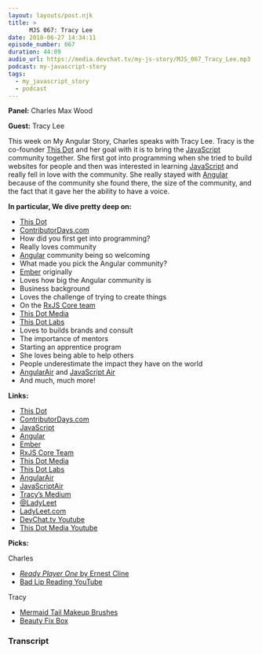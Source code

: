 ```yaml
---
layout: layouts/post.njk
title: >
      MJS 067: Tracy Lee
date: 2018-06-27 14:34:11
episode_number: 067
duration: 44:09
audio_url: https://media.devchat.tv/my-js-story/MJS_067_Tracy_Lee.mp3
podcast: my-javascript-story
tags: 
  - my_javascript_story
  - podcast
---
```


 **Panel:** Charles Max Wood

**Guest:** Tracy Lee

This week on My Angular Story, Charles speaks with Tracy Lee. Tracy is the co-founder [This Dot](https://www.thisdot.co/) and her goal with it is to bring the [JavaScript](https://www.javascript.com/) community together. She first got into programming when she tried to build websites for people and then was interested in learning [JavaScript](https://www.javascript.com/) and really fell in love with the community. She really stayed with [Angular](https://angular.io/) because of the community she found there, the size of the community, and the fact that it gave her the ability to have a voice.

**In particular, We dive pretty deep on:**

- [This Dot](https://www.thisdot.co/)
- [ContributorDays.com](https://www.contributordays.com/)
- How did you first get into programming?
- Really loves community
- [Angular](https://angular.io/) community being so welcoming
- What made you pick the Angular community?
- [Ember](https://www.emberjs.com/) originally
- Loves how big the Angular community is
- Business background
- Loves the challenge of trying to create things
- On the [RxJS Core team](https://dev.to/ladyleet/im-tracy-lee-a-rxjs-core-team-member-and-google-developer-expert-ask-me-anything-42jo)
- [This Dot Media](https://www.thisdot.co/media/)
- [This Dot Labs](https://www.thisdot.co/labs/)
- Loves to builds brands and consult
- The importance of mentors
- Starting an apprentice program
- She loves being able to help others
- People underestimate the impact they have on the world
- [AngularAir](https://angularair.com/) and [JavaScript Air](https://javascriptair.com/)
- And much, much more!

**Links:**

- [This Dot](https://www.thisdot.co/)
- [ContributorDays.com](https://www.contributordays.com/)
- [JavaScript](https://www.javascript.com/)
- [Angular](https://angular.io/)
- [Ember](https://www.emberjs.com/)
- [RxJS Core Team](https://dev.to/ladyleet/im-tracy-lee-a-rxjs-core-team-member-and-google-developer-expert-ask-me-anything-42jo)
- [This Dot Media](https://www.thisdot.co/media/)
- [This Dot Labs](https://www.thisdot.co/labs/)
- [AngularAir](https://angularair.com/)
- [JavaScriptAir](https://javascriptair.com/)
- [Tracy’s Medium](https://medium.com/@ladyleet)
- [@LadyLeet](https://twitter.com/ladyleet?lang=en)
- [LadyLeet.com](https://ladyleet.com/)
- [DevChat.tv Youtube](https://www.youtube.com/channel/UCABJEQ57MIn6X3TIHIebJUw)
- [This Dot Media Youtube](https://www.youtube.com/channel/UCHkqtrnQO2HMyW50ixOtJGw)

**Picks:**

Charles

- [_Ready Player One_ by Ernest Cline](https://www.amazon.com/Ready-Player-One-Ernest-Cline/dp/0307887448)
- [Bad Lip Reading YouTube](https://www.youtube.com/user/BadLipReading)

Tracy

- [Mermaid Tail Makeup Brushes](https://www.amazon.com/Synthetic-Eyeliner-Foundation-Cosmetic-Well-blended/dp/B071WVJ8RP?th=1)
- [Beauty Fix Box](https://www.dermstore.com/beautyfix.php)


### Transcript


